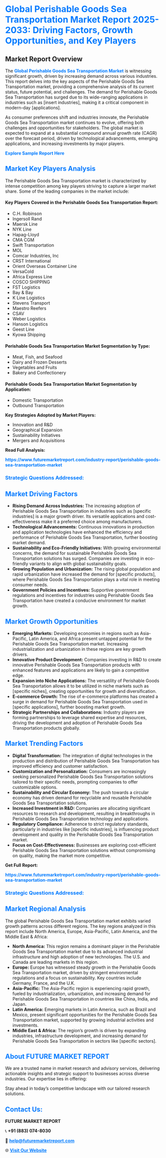 <h1 style="color: #007BFF;">Global Perishable Goods Sea Transportation Market Report 2025-2033: Driving Factors, Growth Opportunities, and Key Players</h1>

<section id="overview">
<h2>Market Report Overview</h2>
<p>The <a href="https://www.futuremarketreport.com/industry-report/perishable-goods-sea-transportation-market" style="color: #007BFF; text-decoration: none;"><strong>Global Perishable Goods Sea Transportation Market</strong></a> is witnessing significant growth, driven by increasing demand across various industries. This report delves into the key aspects of the Perishable Goods Sea Transportation market, providing a comprehensive analysis of its current status, future potential, and challenges. The demand for Perishable Goods Sea Transportation has surged due to its wide-ranging applications in industries such as [insert industries], making it a critical component in modern-day [applications].</p>
<p>As consumer preferences shift and industries innovate, the Perishable Goods Sea Transportation market continues to evolve, offering both challenges and opportunities for stakeholders. The global market is expected to expand at a substantial compound annual growth rate (CAGR) over the forecast period, driven by technological advancements, emerging applications, and increasing investments by major players.</p>
</section>

<section id="overview">
<p><a href="https://www.futuremarketreport.com/request-sample/reportId=50913" style="color: #007BFF; text-decoration: none;"><strong>Explore Sample Report Here</strong></a></p>
</section>

<section id="key-players">
<h2 style="color: #007BFF;">Market Key Players Analysis</h2>
<p>The Perishable Goods Sea Transportation market is characterized by intense competition among key players striving to capture a larger market share. Some of the leading companies in the market include:</p>
<h4>Key Players Covered in the Perishable Goods Sea Transportation Report:</h4>
<ul><li>C.H. Robinson</li><li>Ingersoll Rand</li><li>Maersk Line</li><li>NYK Line</li><li>Hapag-Lloyd</li><li>CMA CGM</li><li>Swift Transportation</li><li>MOL</li><li>Comcar Industries, Inc</li><li>CRST International</li><li>Orient Overseas Container Line</li><li>VersaCold</li><li>Africa Express Line</li><li>COSCO SHIPPING</li><li>FST Logistics</li><li>Bay &amp; Bay</li><li>K Line Logistics</li><li>Stevens Transport</li><li>Maestro Reefers</li><li>CSAV</li><li>Weber Logistics</li><li>Hanson Logistics</li><li>Geest Line</li><li>Kyowa Shipping</li></ul>
<h4>Perishable Goods Sea Transportation Market Segmentation by Type:</h4>
<ul><li>Meat, Fish, and Seafood</li><li>Dairy and Frozen Desserts</li><li>Vegetables and Fruits</li><li>Bakery and Confectionery</li></ul>

<h4>Perishable Goods Sea Transportation Market Segmentation by Application:</h4>
<ul><li>Domestic Transportation</li><li>Outbound Transportation</li></ul>
<p><strong>Key Strategies Adopted by Market Players:</strong></p>
<ul>
<li>Innovation and R&D</li>
<li>Geographical Expansion</li>
<li>Sustainability Initiatives</li>
<li>Mergers and Acquisitions</li>
</ul>
</section>

<section>
<p><strong>Read Full Analysis: </strong></p><a href="https://www.futuremarketreport.com/industry-report/perishable-goods-sea-transportation-market" style="color: #007BFF; text-decoration: none;"><strong>https://www.futuremarketreport.com/industry-report/perishable-goods-sea-transportation-market</strong></a>
<h3 style="color: #007BFF;">Strategic Questions Addressed:</h3>
</section>

<section id="driving-factors">
<h2 style="color: #007BFF;">Market Driving Factors</h2>
<ul>
<li><strong>Rising Demand Across Industries:</strong> The increasing adoption of Perishable Goods Sea Transportation in industries such as [specific industries] is a major growth driver. Its versatile applications and cost-effectiveness make it a preferred choice among manufacturers.</li>
<li><strong>Technological Advancements:</strong> Continuous innovations in production and application technologies have enhanced the efficiency and performance of Perishable Goods Sea Transportation, further boosting market demand.</li>
<li><strong>Sustainability and Eco-Friendly Initiatives:</strong> With growing environmental concerns, the demand for sustainable Perishable Goods Sea Transportation solutions has surged. Companies are investing in eco-friendly variants to align with global sustainability goals.</li>
<li><strong>Growing Population and Urbanization:</strong> The rising global population and rapid urbanization have increased the demand for [specific products], where Perishable Goods Sea Transportation plays a vital role in meeting consumer needs.</li>
<li><strong>Government Policies and Incentives:</strong> Supportive government regulations and incentives for industries using Perishable Goods Sea Transportation have created a conducive environment for market growth.</li>
</ul>
</section>

<section id="growth-opportunities">
<h2 style="color: #007BFF;">Market Growth Opportunities</h2>
<ul>
<li><strong>Emerging Markets:</strong> Developing economies in regions such as Asia-Pacific, Latin America, and Africa present untapped potential for the Perishable Goods Sea Transportation market. Increasing industrialization and urbanization in these regions are key growth drivers.</li>
<li><strong>Innovative Product Development:</strong> Companies investing in R&D to create innovative Perishable Goods Sea Transportation products with enhanced features and applications are likely to gain a competitive edge.</li>
<li><strong>Expansion into Niche Applications:</strong> The versatility of Perishable Goods Sea Transportation allows it to be utilized in niche markets such as [specific niches], creating opportunities for growth and diversification.</li>
<li><strong>E-commerce Growth:</strong> The rise of e-commerce platforms has created a surge in demand for Perishable Goods Sea Transportation used in [specific applications], further boosting market growth.</li>
<li><strong>Strategic Partnerships and Collaborations:</strong> Industry players are forming partnerships to leverage shared expertise and resources, driving the development and adoption of Perishable Goods Sea Transportation products globally.</li>
</ul>
</section>

<section id="trending-factors">
<h2 style="color: #007BFF;">Market Trending Factors</h2>
<ul>
<li><strong>Digital Transformation:</strong> The integration of digital technologies in the production and distribution of Perishable Goods Sea Transportation has improved efficiency and customer satisfaction.</li>
<li><strong>Customization and Personalization:</strong> Consumers are increasingly seeking personalized Perishable Goods Sea Transportation solutions tailored to their specific needs, prompting companies to offer customizable options.</li>
<li><strong>Sustainability and Circular Economy:</strong> The push towards a circular economy has driven demand for recyclable and reusable Perishable Goods Sea Transportation solutions.</li>
<li><strong>Increased Investment in R&D:</strong> Companies are allocating significant resources to research and development, resulting in breakthroughs in Perishable Goods Sea Transportation technology and applications.</li>
<li><strong>Regulatory Compliance:</strong> Adherence to strict regulatory standards, particularly in industries like [specific industries], is influencing product development and quality in the Perishable Goods Sea Transportation market.</li>
<li><strong>Focus on Cost-Effectiveness:</strong> Businesses are exploring cost-efficient Perishable Goods Sea Transportation solutions without compromising on quality, making the market more competitive.</li>
</ul>
</section>

<section>
<p><strong>Get Full Report: </strong></p><a href="https://www.futuremarketreport.com/industry-report/perishable-goods-sea-transportation-market" style="color: #007BFF; text-decoration: none;"><strong>https://www.futuremarketreport.com/industry-report/perishable-goods-sea-transportation-market</strong></a>
<h3 style="color: #007BFF;">Strategic Questions Addressed:</h3>
</section>


<section id="regional-analysis">
<h2 style="color: #007BFF;">Market Regional Analysis</h2>
<p>The global Perishable Goods Sea Transportation market exhibits varied growth patterns across different regions. The key regions analyzed in this report include North America, Europe, Asia-Pacific, Latin America, and the Middle East & Africa:</p>
<ul>
<li><strong>North America:</strong> This region remains a dominant player in the Perishable Goods Sea Transportation market due to its advanced industrial infrastructure and high adoption of new technologies. The U.S. and Canada are leading markets in this region.</li>
<li><strong>Europe:</strong> Europe has witnessed steady growth in the Perishable Goods Sea Transportation market, driven by stringent environmental regulations and a focus on sustainability. Key countries include Germany, France, and the U.K.</li>
<li><strong>Asia-Pacific:</strong> The Asia-Pacific region is experiencing rapid growth, fueled by industrialization, urbanization, and increasing demand for Perishable Goods Sea Transportation in countries like China, India, and Japan.</li>
<li><strong>Latin America:</strong> Emerging markets in Latin America, such as Brazil and Mexico, present significant opportunities for the Perishable Goods Sea Transportation market, supported by growing industrial activities and investments.</li>
<li><strong>Middle East & Africa:</strong> The region’s growth is driven by expanding industries, infrastructure development, and increasing demand for Perishable Goods Sea Transportation in sectors like [specific sectors].</li>
</ul>
</section>

<footer>
<h2 style="color: #007BFF;">About FUTURE MARKET REPORT</h2>
<p>We are a trusted name in market research and advisory services, delivering actionable insights and strategic support to businesses across diverse industries. Our expertise lies in offering:</p>

<p>Stay ahead in today’s competitive landscape with our tailored research solutions.</p>

<h2 style="color: #007BFF;">Contact Us:</h2>
<p><strong>FUTURE MARKET REPORT</strong></p>
<p>📞 <strong>+91 (883) 074-8030</strong></p>
<p>📧 <strong><a href="mailto:help@futuremarketreport.com" style="color: #007BFF;">help@futuremarketreport.com</a></strong></p>
<p>🌐 <strong><a href="https://www.futuremarketreport.com/" style="color: #007BFF;">Visit Our Website</a></strong></p>
</footer>